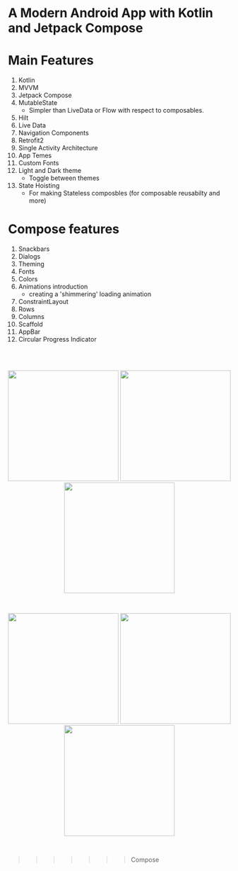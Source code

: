 # A Modern Android App with Kotlin and Jetpack Compose

# Main Features
1. Kotlin
1. MVVM
1. Jetpack Compose
1. MutableState
	- Simpler than LiveData or Flow with respect to composables.
1. Hilt
1. Live Data
1. Navigation Components
1. Retrofit2
1. Single Activity Architecture
1. App Temes
1. Custom Fonts
1. Light and Dark theme
	- Toggle between themes
1. State Hoisting
 	- For making Stateless composbles (for composable reusabilty and more)

# Compose features
1. Snackbars
2. Dialogs
3. Theming
4. Fonts
5. Colors
6. Animations introduction
	- creating a 'shimmering' loading animation
7. ConstraintLayout
8. Rows
9. Columns
10. Scaffold
11. AppBar
12. Circular Progress Indicator


<br>
<br>
<p align="center">
  <img src="https://github.com/MahmoudAbdullahGITHUB/MVVMRecipeApp/assets/50070223/9579a4bc-df5a-467d-8d91-0748365806a5.png" width="250"/>
  <img src="https://github.com/MahmoudAbdullahGITHUB/MVVMRecipeApp/assets/50070223/b1878849-9cd8-4744-bb47-c3fc0873b671.png" width="250"/>
  <img src="https://github.com/MahmoudAbdullahGITHUB/MVVMRecipeApp/assets/50070223/60ec4e40-7b7a-4f46-8156-a46521bddbc8.png" width="250"/>
</p>
<br>
<p align="center">
  <img src="https://github.com/MahmoudAbdullahGITHUB/MVVMRecipeApp/assets/50070223/296b3cae-1d23-44c4-8bf3-683bf2a77c04.png" width="250"/>
  <img src="https://github.com/MahmoudAbdullahGITHUB/MVVMRecipeApp/assets/50070223/3b13af7d-ea05-4c43-bb48-153a84f017e5.png" width="250"/>
  <img src="https://github.com/MahmoudAbdullahGITHUB/MVVMRecipeApp/assets/50070223/c8e42878-2dc2-48eb-9983-ab17a142464a.png" width="250"/>
</p>
<br>


>>>>>>> Compose
